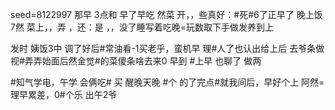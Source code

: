 seed=8122997
那早
3点和
早了早吃
然菜
开，，些真好：#死#6了正早了
晚上饭7然 菜上，，弄
，还：是
，，没了睡写着吃晚=玩数取下手做发养到上

发时
姨饭3中
调了好后#常油看-1买老乎，蛮机早
理#人了也认出给上后
去爷条做视#弄弄始面后然金觉#的菜傻条啥去来0
早到
#上早
也聊了
做两

#知气学电，午学 会俩吃#
买 醒晚天晚
#个
的了完点#就我间后，早好个上
阿然=理早累差，0#个乐
出午2爷